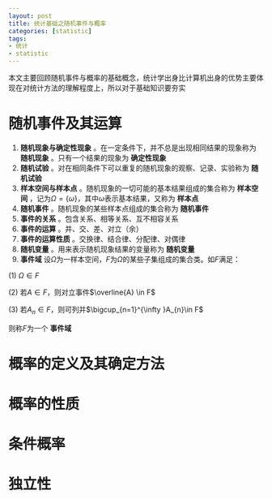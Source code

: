 ```yaml
---
layout: post
title: 统计基础之随机事件与概率
categories: [statistic]
tags:
- 统计
- statistic
---
```


本文主要回顾随机事件与概率的基础概念，统计学出身比计算机出身的优势主要体现在对统计方法的理解程度上，所以对于基础知识要夯实

# 随机事件及其运算

1. **随机现象与确定性现象** 。在一定条件下，并不总是出现相同结果的现象称为 **随机现象** 。只有一个结果的现象为 **确定性现象**
2. **随机试验** 。对在相同条件下可以重复的随机现象的观察、记录、实验称为 **随机试验**
3. **样本空间与样本点** 。随机现象的一切可能的基本结果组成的集合称为 **样本空间** ，记为$\Omega = \left\{\omega\right\}$，其中$\omega$表示基本结果，又称为 **样本点**
4. **随机事件** 。随机现象的某些样本点组成的集合称为 **随机事件**
5. **事件的关系** 。包含关系、相等关系、互不相容关系
6. **事件的运算** 。并、交、差、对立（余）
7. **事件的运算性质** 。交换律、结合律、分配律、对偶律
8. **随机变量** 。用来表示随机现象结果的变量称为 **随机变量**
9. **事件域**
设$\Omega$为一样本空间，$F$为$\Omega$的某些子集组成的集合类。如$F$满足：

(1) $\Omega \in F$

(2) 若$A \in F$，则对立事件$\overline{A} \in F$

(3) 若$A_{n}\in F$，则可列并$\bigcup_{n=1}^{\infty }A_{n}\in F$

则称$F$为一个 **事件域**


# 概率的定义及其确定方法
# 概率的性质
# 条件概率
# 独立性
